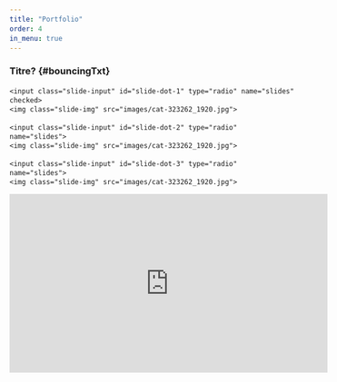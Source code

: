 ```yaml
---
title: "Portfolio"
order: 4
in_menu: true
---
```

### Titre? {#bouncingTxt}

<div class="slider-container">
    <div class="menu">
        <label for="slide-dot-1"></label>
        <label for="slide-dot-2"></label>
        <label for="slide-dot-3"></label>
    </div>

    <input class="slide-input" id="slide-dot-1" type="radio" name="slides" checked>
    <img class="slide-img" src="images/cat-323262_1920.jpg">

    <input class="slide-input" id="slide-dot-2" type="radio" name="slides">
    <img class="slide-img" src="images/cat-323262_1920.jpg">

    <input class="slide-input" id="slide-dot-3" type="radio" name="slides">
    <img class="slide-img" src="images/cat-323262_1920.jpg">

</div> 

<iframe width="560" height="315" src="https://www.youtube.com/embed/HF6LSbMKvrw?si=pZmIT0-aCMh6UxX5" title="YouTube video player" frameborder="0" allow="accelerometer; autoplay; clipboard-write; encrypted-media; gyroscope; picture-in-picture; web-share" allowfullscreen></iframe> 
